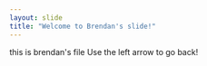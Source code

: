 ```yaml
---
layout: slide
title: "Welcome to Brendan's slide!"
---
```

this is brendan's file
Use the left arrow to go back!
